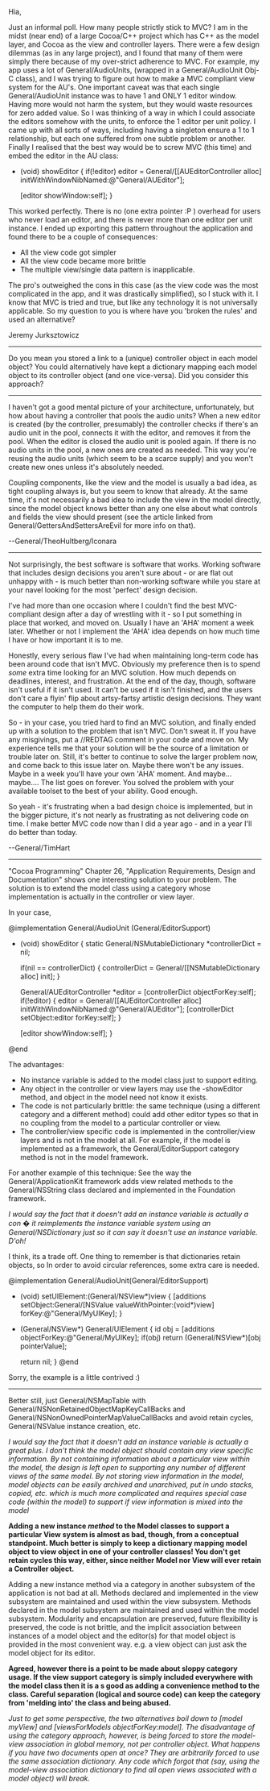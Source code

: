 Hia, 

Just an informal poll. How many people strictly stick to MVC? I am in the midst (near end) of a large Cocoa/C++ project which has C++ as the model layer, and Cocoa as the view and controller layers. There were a few design dilemmas (as in any large project), and I found that many of them were simply there because of my over-strict adherence to MVC. For example, my app uses a lot of General/AudioUnit<nowiki/>s, (wrapped in a General/AudioUnit Obj-C class), and I was trying to figure out how to make a MVC compliant view system for the AU's. One important caveat was that each single General/AudioUnit instance was to have 1 and ONLY 1 editor window. Having more would not harm the system, but they would waste resources for zero added value. So I was thinking of a way in which I could associate the editors somehow with the units, to enforce the 1 editor per unit policy. I came up with all sorts of ways, including having a singleton ensure a 1 to 1 relationship, but each one suffered from one subtle problem or another. Finally I realised that the best way would be to screw MVC (this time) and embed the editor in the AU class:
    
- (void) showEditor
{
    if(!editor)
        editor = General/[[AUEditorController alloc] initWithWindowNibNamed:@"General/AUEditor"];

    [editor showWindow:self];
}

This worked perfectly. There is no (one extra pointer :P ) overhead for users who never load an editor, and there is never more than one editor per unit instance. I ended up exporting this pattern throughout the application and found there to be a couple of consequences:
- All the view code got simpler
- All the view code became more brittle
- The multiple view/single data pattern is inapplicable.

The pro's outweighed the cons in this case (as the view code was the most complicated in the app, and it was drastically simplified), so I stuck with it. I know that MVC is tried and true, but like any technology it is not universally applicable. So my question to you is where have you 'broken the rules' and used an alternative?

Jeremy Jurksztowicz

----

Do you mean you stored a link to a (unique) controller object in each model object? You could alternatively have kept a dictionary mapping each model object to its controller object (and one vice-versa). Did you consider this approach?

----

I haven't got a good mental picture of your architecture, unfortunately, but how about having a controller that pools the audio units? When a new editor is created (by the controller, presumably) the controller checks if there's an audio unit in the pool, connects it with the editor, and removes it from the pool. When the editor is closed the audio unit is pooled again. If there is no audio units in the pool, a new ones are created as needed. This way you're reusing the audio units (which seem to be a scarce supply) and you won't create new ones unless it's absolutely needed.

Coupling components, like the view and the model is usually a bad idea, as tight coupling always is, but you seem to know that already. At the same time, it's not necessarily a bad idea to include the view in the model directly, since the model object knows better than any one else about what controls and fields the view should present (see the article linked from General/GettersAndSettersAreEvil for more info on that).

--General/TheoHultberg/Iconara

----

Not surprisingly, the best software is software that works. Working software that includes design decisions you aren't sure about - or are flat out unhappy with - is much better than non-working software while you stare at your navel looking for the most 'perfect' design decision.

I've had more than one occasion where I couldn't find the best MVC-compliant design after a day of wrestling with it - so I put something in place that worked, and moved on. Usually I have an 'AHA' moment a week later. Whether or not I implement the 'AHA' idea depends on how much time I have or how important it is to me.

Honestly, every serious flaw I've had when maintaining long-term code has been around code that isn't MVC. Obviously my preference then is to spend *some* extra time looking for an MVC solution. How much depends on deadlines, interest, and frustration. At the end of the day, though, software isn't useful if it isn't used. It can't be used if it isn't finished, and the users don't care a flyin' flip about artsy-fartsy artistic design decisions. They want the computer to help them do their work.

So - in your case, you tried hard to find an MVC solution, and finally ended up with a solution to the problem that isn't MVC. Don't sweat it. If you have any misgivings, put a //REDTAG comment in your code and move on. My experience tells me that your solution will be the source of a limitation or trouble later on. Still, it's better to continue to solve the larger problem now, and come back to this issue later on. Maybe there won't be any issues. Maybe in a week you'll have your own 'AHA' moment. And maybe... maybe.... The list goes on forever. You solved the problem with your available toolset to the best of your ability. Good enough.

So yeah - it's frustrating when a bad design choice is implemented, but in the bigger picture, it's not nearly as frustrating as not delivering code on time. I make better MVC code now than I did a year ago - and in a year I'll do better than today.

--General/TimHart

----

"Cocoa Programming" Chapter 26, "Application Requirements, Design and Documentation" shows one interesting solution to your problem.  The solution is to extend the model class using a category whose implementation is actually in the controller or view layer.

In your case, 

    

@implementation General/AudioUnit (General/EditorSupport)

- (void) showEditor
{
    static General/NSMutableDictionary   *controllerDict = nil;

    if(nil == controllerDict)
    {
       controllerDict = General/[[NSMutableDictionary alloc] init];
    }
   
    General/AUEditorController *editor = [controllerDict objectForKey:self];
    if(!editor)
    {
        editor = General/[[AUEditorController alloc] initWithWindowNibNamed:@"General/AUEditor"]; 
        [controllerDict setObject:editor forKey:self]; 
    }

    [editor showWindow:self];
}

@end



The advantages:
   - No instance variable is added to the model class just to support editing.
   - Any object in the controller or view layers may use the -showEditor method, and object in the model need not know it exists.
   - The code is not particularly brittle: the same technique (using a different category and a different method) could add other editor types so that in no coupling from the model to a particular controller or view.
   - The controller/view specific code is implemented in the controller/view layers and is not in the model at all.  For example, if the model is implemented as a framework, the General/EditorSupport category method is not in the model framework.

For another example of this technique: See the way the General/ApplicationKit framework adds view related methods to the General/NSString class declared and implemented in the Foundation framework.

*I would say the fact that it doesn't add an instance variable is actually a con � it reimplements the instance variable system using an General/NSDictionary just so it can say it doesn't use an instance variable. D'oh!*

I think, its a trade off. One thing to remember is that dictionaries retain objects, so In order to avoid circular references, some extra care is needed.
    
@implementation General/AudioUnit(General/EditorSupport)
- (void) setUIElement:(General/NSView*)view
{
    [additions setObject:General/[NSValue valueWithPointer:(void*)view] forKey:@"General/MyUIKey];
}

- (General/NSView*) General/UIElement
{
    id obj = [additions objectForKey:@"General/MyUIKey];
    if(obj) return (General/NSView*)[obj pointerValue];

    return nil;
}
@end


Sorry, the example is a little contrived :)

----

Better still, just General/NSMapTable with General/NSNonRetainedObjectMapKeyCallBacks and General/NSNonOwnedPointerMapValueCallBacks and avoid retain cycles, General/NSValue instance creation, etc.

*I would say the fact that it doesn't add an instance variable is actually a great plus.  I don't think the model object should contain any view specific information.  By not containing information about a particular view within the model, the design is left open to supporting any number of different views of the same model.  By not storing view information in the model, model objects can be easily archived and unarchived, put in undo stacks, copied, etc. which is much more complicated and requires special case code (within the model) to support if view information is mixed into the model*

**Adding a new instance *method* to the Model classes to support a particular View system is almost as bad, though, from a conceptual standpoint. Much better is simply to keep a dictionary mapping model object to view object in one of your controller classes! You don't get retain cycles this way, either, since neither Model nor View will ever retain a Controller object.**

Adding a new instance method via a category in another subsystem of the application is not bad at all.  Methods declared and implemented in the view subsystem are maintained and used within the view subsystem.  Methods declared in the model subsystem are maintained and used within the model subsystem.  Modularity and encapsulation are preserved, future flexibility is preserved, the code is not brittle, and the implicit association between instances of a model object and the editor(s) for that model object is provided in the most convenient way.  e.g. a view object can just ask the model object for its editor.

**Agreed, however there is a point to be made about sloppy category usage. If the view support category is simply included everywhere with the model class then it is a s good as adding a convenience method to the class. Careful separation (logical and source code) can keep the category from 'melding into' the class and being abused.**

*Just to get some perspective, the two alternatives boil down to     [model myView] and     [viewsForModels objectForKey:model]. The disadvantage of using the category approach, however, is being forced to store the model-view association in global memory, not per controller object. What happens if you have two documents open at once? They are arbitrarily forced to use the same association dictionary. Any code which forgot that (say, using the model-view association dictionary to find all open views associated with a model object) will break.*